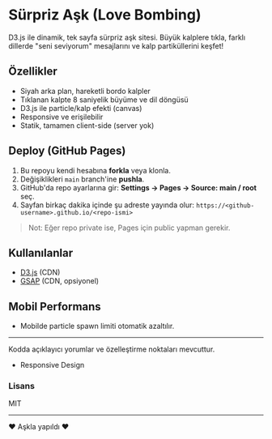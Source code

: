 # Sürpriz Aşk (Love Bombing)

D3.js ile dinamik, tek sayfa sürpriz aşk sitesi. Büyük kalplere tıkla, farklı dillerde "seni seviyorum" mesajlarını ve kalp partiküllerini keşfet!

## Özellikler
- Siyah arka plan, hareketli bordo kalpler
- Tıklanan kalpte 8 saniyelik büyüme ve dil döngüsü
- D3.js ile particle/kalp efekti (canvas)
- Responsive ve erişilebilir
- Statik, tamamen client-side (server yok)

## Deploy (GitHub Pages)
1. Bu repoyu kendi hesabına **forkla** veya klonla.
2. Değişiklikleri `main` branch'ine **pushla**.
3. GitHub'da repo ayarlarına gir: **Settings → Pages → Source: main / root** seç.
4. Sayfan birkaç dakika içinde şu adreste yayında olur:
	`https://<github-username>.github.io/<repo-ismi>`

> Not: Eğer repo private ise, Pages için public yapman gerekir.

## Kullanılanlar
- [D3.js](https://d3js.org/) (CDN)
- [GSAP](https://greensock.com/gsap/) (CDN, opsiyonel)

## Mobil Performans
- Mobilde particle spawn limiti otomatik azaltılır.

---

Kodda açıklayıcı yorumlar ve özelleştirme noktaları mevcuttur.
- Responsive Design

### Lisans

MIT

---

❤️ Aşkla yapıldı ❤️